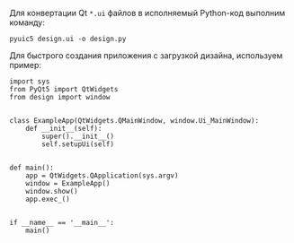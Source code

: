 Для конвертации Qt `*.ui` файлов в исполняемый Python-код выполним команду:

```
pyuic5 design.ui -o design.py
```

Для быстрого создания приложения с загрузкой дизайна, используем пример:

```
import sys
from PyQt5 import QtWidgets
from design import window


class ExampleApp(QtWidgets.QMainWindow, window.Ui_MainWindow):
    def __init__(self):
        super().__init__()
        self.setupUi(self)


def main():
    app = QtWidgets.QApplication(sys.argv)
    window = ExampleApp()
    window.show()
    app.exec_()


if __name__ == '__main__':
    main()
```